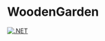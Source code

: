 # WoodenGarden

[![.NET](https://github.com/Noweli/WoodenGarden/actions/workflows/dotnet.yml/badge.svg)](https://github.com/Noweli/WoodenGarden/actions/workflows/dotnet.yml)
